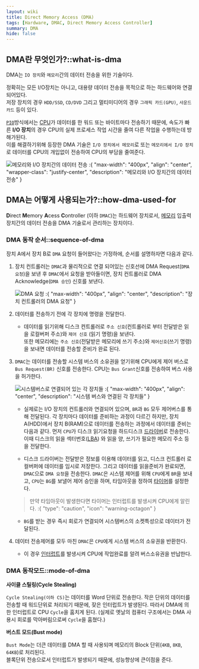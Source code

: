```yaml
---
layout: wiki
title: Direct Memory Access (DMA)
tags: [Hardware, DMAC, Direct Memory Access Controller]
summary: DMA
hide: false
---
```


## DMA란 무엇인가?::what-is-dma

DMA는 `IO 장치`와 `메모리`간의 데이터 전송을 위한 기술이다.

정확히는 모든 I/O장치는 아니고, 대용량 데이터 전송을 목적으로 하는 하드웨어와 연결되어있다.  
저장 장치의 경우 `HDD/SSD`, `CD/DVD` 그리고 멀티미디어의 경우 `그래픽 카드(GPU)`, `사운드 카드` 등이 있다.

[`PIO`](/wiki/programmed-io)방식에서는 [CPU](/wiki/central-processing-unit)가 데이터를 한 워드 또는 바이트마다 전송하기 때문에, 속도가 빠른 **I/O 장치**의 경우 CPU의 실제 프로세스 작업 시간을 줄여 다른 작업을 수행하는데 방해가된다.  
이를 해결하기위해 등장한 DMA 기술은 `I/O 장치에서 메모리`로 또는 `메모리에서 I/O 장치`로 데이터를 CPU의 개입없이 전송하여 CPU의 부담을 줄여준다.

![메모리와 I/O 장치간의 데이터 전송](/post/computer/data-transfer-between-memory-and-io-device.png)
:{ "max-width": "400px", "align": "center", "wrapper-class": "justify-center", "description": "메모리와 I/O 장치간의 데이터 전송" }

## DMA는 어떻게 사용되는가?::how-dma-used-for

**D**irect **M**emory **A**cess **C**ontroller (이하 `DMAC`)는 하드웨어 장치로서, [메모리]() 입출력 장치간의 데이터 전송을 DMA 기술로서 관리하는 장치이다.


### DMA 동작 순서::sequence-of-dma

장치 A에서 장치 B로 `DMA` 요청이 들어왔다는 가정하에, 순서를 설명하자면 다음과 같다.

1. 장치 컨트롤러는 `DMAC`과 물리적으로 연결 되어있는 신호선에  DMA Request(`DMA 요청`)을 보낸 후 `DMAC`에서 요청을 받아들이면, 장치 컨트롤러로 DMA Acknowledge(`DMA 승인`) 신호를 보낸다.

   ![DMA 요청](/post/computer/dma-request.png)
   :{ "max-width": "400px", "align": "center", "description": "장치 컨트롤러의 DMA 요청" }

2. 데이터를 전송하기 전에 각 장치에 명령을 전달한다.

   * 데이터를 읽기위해 디스크 컨트롤러로 `주소 신호`(컨트롤러로 부터 전달받은 읽을 로컬버퍼 주소)와 `제어 신호` (읽기 명령)을 보낸다.  
   또한 메모리에는 `주소 신호`(전달받은 메모리에 쓰기 주소)와 `제어신호`(쓰기 명령)을 보내면 데이터를 전송할 준비가 완료 된다.

3. `DMAC`는 데이터를 전송할 시스템 버스의 소유권을 얻기위해 CPU에게 제어 버스로 `Bus Request(BR)` 신호를 전송한다. CPU는 `Bus Grant`신호를 전송하여 버스 사용을 허가한다.

   ![시스템버스로 연결되어 있는 각 장치들](/post/computer/cpu-and-io-devices.png)
   :{ "max-width": "400px", "align": "center", "description": "시스템 버스와 연결된 각 장치들" }

   * 실제로는 I/O 장치의 컨트롤러와 연결되어 있으며, `BR`과 `BG` 모두 제어버스를 통해 전달된다. 각 장치마다 데이터를 준비하는 과정이 다르긴 하지만, 장치 A(HDD)에서 장치 B(RAM)으로 데이터를 전송하는 과정에서 데이터를 준비는 다음과 같다.
   먼저 `CPU`가 디스크 읽기요청을 하드디스크 [드라이버]()로 전송한다. 이때 디스크의 읽을 섹터번호([LBA]()) 와 읽을 양, 쓰기가 필요한 메모리 주소 등을 전달한다.  

   * 디스크 드라이버는 전달받은 정보를 이용해 데이터를 읽고, 디스크 컨트롤러 로컬버퍼에 데이터를 임시로 저장한다. 그리고 데이터를 읽을준비가 완료되면, `DMAC`으로 `DMA 요청`을 전송한다.
   `DMAC`은 시스템 제어를 위해 `CPU`에게 `BR`을 보내고, `CPU`는 `BG`를 보낼어 제어 승인을 하며, 타임아웃을 정하여 [타이머](/wiki/interrupt#timer)를 설정한다. 

   > 만약 타임아웃이 발생한다면 타이머는 인터럽트를 발생시켜 CPU에게 알린다.
   :{ "type": "caution", "icon": "warning-octagon" }  

   * `BG`를 받는 경우 즉시 회로가 연결되어 시스템버스의 소켓특성으로 데이터가 전달된다.

4. 데이터 전송제어를 모두 마친 `DMAC`은 `CPU`에게 시스템 버스의 소유권을 반환한다.
   * 이 경우 [인터럽트](/wiki/interrupt)를 발생시켜 CPU에 작업완료를 알려 버스소유권을 반납한다. 

### DMA 동작모드::mode-of-dma

**사이클 스틸링(Cycle Stealing)**

`Cycle Stealing(이하 CS)`는 데이터를 Word 단위로 전송한다. 작은 단위의 데이터를 전송할 때 워드단위로 처리되기 때문에, 잦은 인터럽트가 발생된다.
따라서 DMA에 의한 인터럽트로 CPU `Cycle`을 훔치게 된다. (실제로 옛날의 컴퓨터 구조에서는 DMA 사용시 회로를 막아버림으로써 `Cycle`을 훔쳤다.) 

**버스트 모드(Bust mode)**

`Bust Mode`는 더큰 데이터를 DMA 할 때 사용되며 메모리의 Block 단위(`4KB`, `8KB`, `64KB`)로 처리된다.  
블록단위 전송으로서 인터럽트가 발생되기 때문에, 성능향상에 큰이점을 준다.
